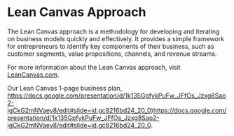 # Lean Canvas Approach

The Lean Canvas approach is a methodology for developing and iterating on business models quickly and effectively. It provides a simple framework for entrepreneurs to identify key components of their business, such as customer segments, value propositions, channels, and revenue streams.

For more information about the Lean Canvas approach, visit [LeanCanvas.com](https://www.leancanvas.com/).

Our Lean Canvas 1-page business plan, https://docs.google.com/presentation/d/1k135GpfykPuFw_JFfOs_Jzxg8Sao2-igCkG2mNVaey8/edit#slide=id.gc8216bd24_20_0)https://docs.google.com/presentation/d/1k135GpfykPuFw_JFfOs_Jzxg8Sao2-igCkG2mNVaey8/edit#slide=id.gc8216bd24_20_0.
